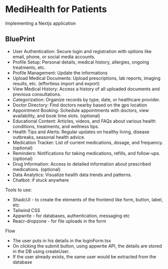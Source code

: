 # MediHealth for Patients #

Implementing a Nextjs application

## BluePrint ##

* User Authentication: Secure login and registration with options like email, phone, or social media accounts.
* Profile Setup: Personal details, medical history, allergies, ongoing treatments, etc.
* Profile Management: Update the informations
* Upload Medical Documents: Upload prescriptions, lab reports, imaging results, etc. (effortless import and export)
* View Medical History: Access a history of all uploaded documents and previous consultations.
* Categorization: Organize records by type, date, or healthcare provider.
* Doctor Directory: Find doctors nearby based on the gps location
* Appointment Booking: Schedule appointments with doctors, view availability, and book time slots. (optional)
* Educational Content: Articles, videos, and FAQs about various health conditions, treatments, and wellness tips.
* Health Tips and Alerts: Regular updates on healthy living, disease outbreaks, seasonal health advice.
* Medication Tracker: List of current medications, dosage, and frequency. (optional)
* Reminders: Notifications for taking medications, refills, and follow-ups. (optional)
* Drug Information: Access to detailed information about prescribed medications. (optional)
* Data Analytics: Visualize health data trends and patterns.
* Chatbot: if stuck anywhere



Tools to use:
* ShadcUI - to create the elements of the frontend like form, button, label, etc
* Tailwind CSS
* Appwrite - for databases, authentication, messaging etc
* Reacr-dropzone - for file uploads in the form


Flow
* The user puts in his details in the loginForm.tsx
* On clicking the submit button, using appwrite API, the details are stored in the DB using createUser.
* If the user already exists, the same user would be extracted from the database